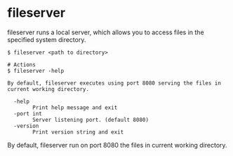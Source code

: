 # fileserver
fileserver runs a local server, which allows you to access files in the specified system directory.
```shell
$ fileserver <path to directory>

# Actions
$ fileserver -help

By default, fileserver executes using port 8080 serving the files in current working directory.

  -help
        Print help message and exit
  -port int
        Server listening port. (default 8080)
  -version
        Print version string and exit
```

By default, fileserver run on port 8080 the files in current working directory.

